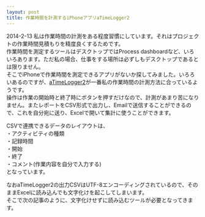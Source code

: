 ```yaml
---
layout: post
title: 作業時間を計測するiPhoneアプリaTimeLogger2
---
```


2014-2-13
私は作業時間の計測をある程度習慣にしています。それはプロジェクトの作業時間見積もりを精度良くするためです。  
作業時間を測定するツールはデスクトップではProcess dashboardなど、いろいろあります。ただ私の場合、仕事をする場所は必ずしもデスクトップであるとは限りません。  
そこでiPhoneで作業時間を測定できるアプリがないか探してみました。いろろいあるのですが、[aTimeLogger2](https://itunes.apple.com/jp/app/atimelogger-2/id576718804)が一番私の作業時間の計測方法に合っているようです。  
操作は作業の開始時と終了時にボタンを押すだけなので、計測があまり苦になりません。またレポートをCSV形式で出力し、Emailで送信することができるので、これを自分宛に送り、Excelで開いて集計に使うことができます。

CSVで連携できるデータのレイアウトは、  
・アクティビティの種類  
・記録時間  
・開始  
・終了  
・コメント(作業内容を自分で入力する)  
となっています。

なおaTimeLogger2の出力CSVはUTF-8エンコーディングされているので、そのままExcelに読み込んでも文字化けを起こしてしまいます。  
そこで次の記事のように、文字化けせずに読み込むツールが必要となってきます。
